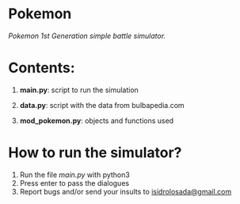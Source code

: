 # Pokemon
*Pokemon 1st Generation simple battle simulator.*

# Contents:
1. **main.py**: script to run the simulation

2. **data.py**: script with the data from bulbapedia.com

3. **mod_pokemon.py**: objects and functions used

# How to run the simulator?
1. Run the file *main.py* with python3
2. Press enter to pass the dialogues
3. Report bugs and/or send your insults to isidrolosada@gmail.com
